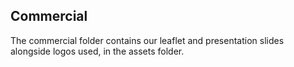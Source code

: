 ## Commercial 

The commercial folder contains our leaflet and presentation slides alongside logos used, in the assets folder. 
